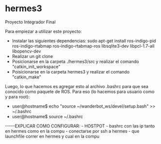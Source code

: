 # hermes3
Proyecto Integrador Final

Para empiezar a utilizar este proyecto:
- Instalar las siguientes dependencias:
	sudo apt-get install ros-indigo-pid ros-indigo-rtabmap ros-indigo-rtabmap-ros libsqlite3-dev libpcl-1.7-all libopencv-dev
- Realizar un git clone
- Posicionarse en la carpeta ./hermes3/src y realizar el comando "catkin_init_workspace"
- Poisicionarse en la carpeta hermes3 y realizar el comando "catkin_make"

Luego, lo que hacemos es agregar esto al archivo .bashrc para que sea conocido como paquete de ROS. Para eso (lo hacemos para usuario como y para root):
- user@hostname$ echo "source ~/wanderbot_ws/devel/setup.bash" >> ~/.bashrc
- user@hostname$ source ~/.bashrc

-----EXPLICAR COMO CONFIGURAR:
	- HOSTPOT
	- bashrc con las ip tanto en hermes como en la compu
	- conectarse por ssh a hermes
	- que launchfile correr en hermes y cual en la compu
